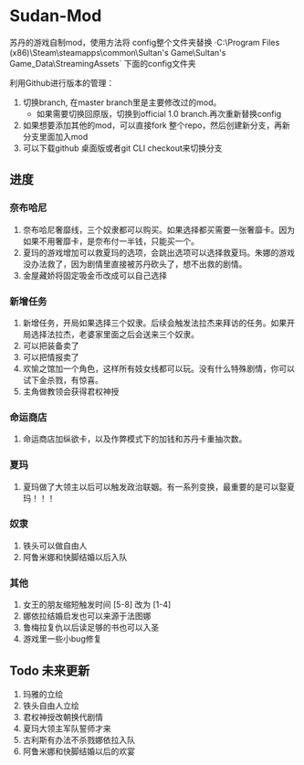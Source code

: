 # Sudan-Mod

苏丹的游戏自制mod，使用方法将 config整个文件夹替换 ·C:\Program Files (x86)\Steam\steamapps\common\Sultan's Game\Sultan's Game_Data\StreamingAssets` 下面的config文件夹

利用Github进行版本的管理：
1. 切换branch, 在master branch里是主要修改过的mod。
   - 如果需要切换回原版，切换到official 1.0 branch.再次重新替换config
2. 如果想要添加其他的mod，可以直接fork 整个repo，然后创建新分支，再新分支里面加入mod
3. 可以下载github 桌面版或者git CLI checkout来切换分支

## 进度
### 奈布哈尼
1. 奈布哈尼奢靡线，三个奴隶都可以购买。如果选择都买需要一张奢靡卡。因为如果不用奢靡卡，是奈布付一半钱，只能买一个。
2. 夏玛的游戏增加可以救夏玛的选项，会跳出选项可以选择救夏玛。朱娜的游戏没办法救了，因为剧情里直接被苏丹砍头了，想不出救的剧情。
3. 金屋藏娇将固定吸金币改成可以自己选择

### 新增任务
1. 新增任务，开局如果选择三个奴隶。后续会触发法拉杰来拜访的任务。如果开局选择法拉杰，老婆家里面之后会送来三个奴隶。
2. 可以把装备卖了
3. 可以把情报卖了
4. 欢愉之馆加一个角色，这样所有妓女线都可以玩。没有什么特殊剧情，你可以试下金杀戮，有惊喜。
5. 主角做教领会获得君权神授

### 命运商店
1. 命运商店加纵欲卡，以及作弊模式下的加钱和苏丹卡重抽次数。

### 夏玛
1. 夏玛做了大领主以后可以触发政治联姻。有一系列变换，最重要的是可以娶夏玛！！！

### 奴隶 
1. 铁头可以做自由人
2. 阿鲁米娜和快脚结婚以后入队

### 其他
1. 女王的朋友缩短触发时间 [5-8] 改为 [1-4]
2. 娜依拉结婚启发也可以来源于法图娜
3. 鲁梅拉复仇以后读足够的书也可以入圣
4. 游戏里一些小bug修复

## Todo 未来更新
1. 玛雅的立绘
2. 铁头自由人立绘
3. 君权神授改朝换代剧情 
4. 夏玛大领主军队誓师才来
5. 古利斯有办法不杀戮娜依拉入队
6. 阿鲁米娜和快脚结婚以后的欢宴